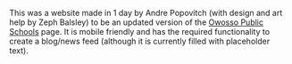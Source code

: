 This was a website made in 1 day by Andre Popovitch (with design and art help by Zeph Balsley) to be an updated version of the [Owosso Public Schools](http://www.owosso.k12.mi.us/) page. It is mobile friendly and has the required functionality to create a blog/news feed (although it is currently filled with placeholder text).